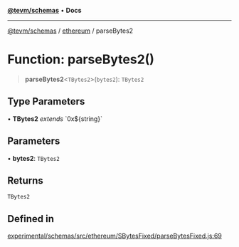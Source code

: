 [**@tevm/schemas**](../../README.md) • **Docs**

***

[@tevm/schemas](../../modules.md) / [ethereum](../README.md) / parseBytes2

# Function: parseBytes2()

> **parseBytes2**\<`TBytes2`\>(`bytes2`): `TBytes2`

## Type Parameters

• **TBytes2** *extends* \`0x$\{string\}\`

## Parameters

• **bytes2**: `TBytes2`

## Returns

`TBytes2`

## Defined in

[experimental/schemas/src/ethereum/SBytesFixed/parseBytesFixed.js:69](https://github.com/qbzzt/tevm-monorepo/blob/main/experimental/schemas/src/ethereum/SBytesFixed/parseBytesFixed.js#L69)
